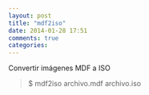 ```yaml
---
layout: post
title: "mdf2iso"
date: 2014-01-28 17:51
comments: true
categories: 
---
```

Convertir imágenes MDF a ISO 

>$ mdf2iso archivo.mdf archivo.iso

